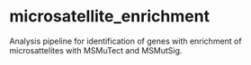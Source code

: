 # microsatellite_enrichment
Analysis pipeline for identification of genes with enrichment of microsattelites with MSMuTect and MSMutSig.
